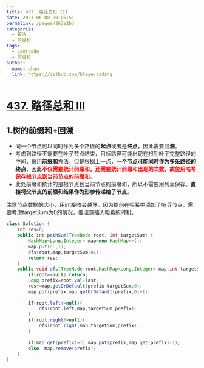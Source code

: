 ```yaml
---
title: 437. 路径总和 III
date: 2023-06-08 20:05:51
permalink: /pages/263e2b/
categories:
  - 算法
  - 前缀和
tags:
  - Leetcode
  - 前缀和
author: 
  name: phan
  link: https://github.com/blage-coding
---
```

# [437. 路径总和 III](https://leetcode.cn/problems/path-sum-iii/)

## 1.树的前缀和+回溯

- 同一个节点可以同时作为多个路径的**起点**或者是**终点**，因此需要**回溯**。
- 考虑到路径不需要在叶子节点结束，目标路径可能出现在根到叶子完整路径的中间，采用**前缀和**方法。但是根据上一点，**一个节点可能同时作为多条路径的终点**，因此<font color="red">**不仅需要统计前缀和，还需要统计前缀和出现的次数，故使用哈希保存根节点到当前节点的前缀和**</font>。
- 此处前缀和统计的是根节点到当前节点的前缀和，所以不需要用列表保存。**直接将父节点的前缀和结果作为形参传递给子节点**。

注意节点数据的大小，用int接收会越界。因为提前在哈希中添加了哨兵节点，需要考虑targetSum为0的情况，要注意插入哈希的时机。

```java
class Solution {
    int res=0;
    public int pathSum(TreeNode root, int targetSum) {
        HashMap<Long,Integer> map=new HashMap<>();
        map.put(0L,1);
        dfs(root,map,targetSum,0L);
        return res;
    }
    public void dfs(TreeNode root,HashMap<Long,Integer> map,int targetSum,Long last){
        if(root==null) return;
        Long prefix=root.val+last;
        res+=map.getOrDefault(prefix-targetSum,0);
        map.put(prefix,map.getOrDefault(prefix,0)+1);
        
        if(root.left!=null){
            dfs(root.left,map,targetSum,prefix);
        }
        if(root.right!=null){
            dfs(root.right,map,targetSum,prefix);
        }
        
        if(map.get(prefix)>1) map.put(prefix,map.get(prefix)-1);
        else  map.remove(prefix);
    }
}
```